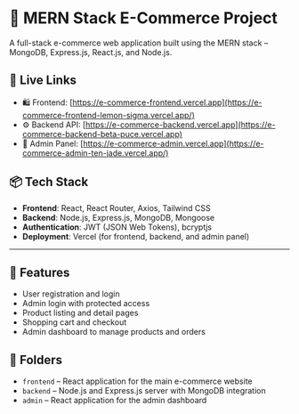 # 🛒 MERN Stack E-Commerce Project

A full-stack e-commerce web application built using the MERN stack – MongoDB, Express.js, React.js, and Node.js.

## 🔗 Live Links

- 🛍️ Frontend: [https://e-commerce-frontend.vercel.app](https://e-commerce-frontend-lemon-sigma.vercel.app/)
- ⚙️ Backend API: [https://e-commerce-backend.vercel.app](https://e-commerce-backend-beta-puce.vercel.app)
- 🔐 Admin Panel: [https://e-commerce-admin.vercel.app](https://e-commerce-admin-ten-jade.vercel.app/)

## 📦 Tech Stack

- **Frontend**: React, React Router, Axios, Tailwind CSS
- **Backend**: Node.js, Express.js, MongoDB, Mongoose
- **Authentication**: JWT (JSON Web Tokens), bcryptjs
- **Deployment**: Vercel (for frontend, backend, and admin panel)

---

## 🧾 Features

- User registration and login
- Admin login with protected access
- Product listing and detail pages
- Shopping cart and checkout
- Admin dashboard to manage products and orders

## 📁 Folders

- `frontend` – React application for the main e-commerce website
- `backend` – Node.js and Express.js server with MongoDB integration
- `admin` – React application for the admin dashboard

